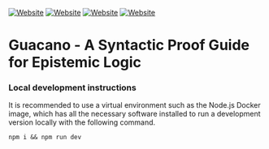 [![Website](https://img.shields.io/website?up_message=website&down_message=unavailable&url=https%3A%2F%2Fbhaaksema.github.io%2Fguanaco%2F&label=Guanaco)](https://bhaaksema.github.io/guanaco/)
[![Website](https://img.shields.io/website?up_message=website&down_message=unavailable&url=https%3A%2F%2Fbhaaksema.github.io%2Fguanaco-doc%2F&label=Documentation)](https://bhaaksema.github.io/guanaco-doc/)
[![Website](https://img.shields.io/website?up_message=repository&down_message=removed&url=https%3A%2F%2Fgithub.com%2Fbhaaksema%2Fguanaco&logo=github&label=Guanaco&up_color=blue)](https://github.com/bhaaksema/guanaco)
[![Website](https://img.shields.io/website?up_message=repository&down_message=removed&url=https%3A%2F%2Fgithub.com%2Fbhaaksema%2Fguanaco-doc&logo=github&label=Documentation&up_color=blue)](https://github.com/bhaaksema/guanaco-doc)

# Guacano - A Syntactic Proof Guide for Epistemic Logic

### Local development instructions
It is recommended to use a virtual environment such as the Node.js Docker image, which has all the necessary software installed to run a development version locally with the following command.

```
npm i && npm run dev
```
